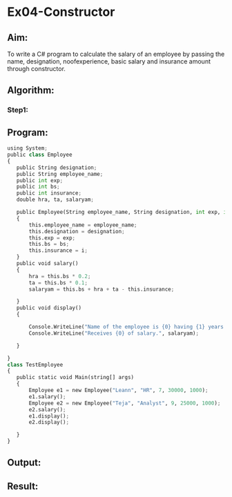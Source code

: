 # Ex04-Constructor
## Aim:
 To write a C# program to calculate the salary of an employee by passing the name, designation, noofexperience, basic salary and insurance amount through constructor.
 
 ## Algorithm:
 ### Step1:
 
 
 
 ## Program:
 ```python
using System;
public class Employee
{
    public String designation;
    public String employee_name;
    public int exp;
    public int bs;
    public int insurance;
    double hra, ta, salaryam;

    public Employee(String employee_name, String designation, int exp, int bs, int i)
    {
        this.employee_name = employee_name;
        this.designation = designation;
        this.exp = exp;
        this.bs = bs;
        this.insurance = i;
    }
    public void salary()
    {
        hra = this.bs * 0.2;
        ta = this.bs * 0.1;
        salaryam = this.bs + hra + ta - this.insurance;

    }
    public void display()
    {

        Console.WriteLine("Name of the employee is {0} having {1} years of experience,working as {2}", this.employee_name, this.exp, this.designation);
        Console.WriteLine("Receives {0} of salary.", salaryam);

    }

}
class TestEmployee
{
    public static void Main(string[] args)
    {
        Employee e1 = new Employee("Leann", "HR", 7, 30000, 1000);
        e1.salary();
        Employee e2 = new Employee("Teja", "Analyst", 9, 25000, 1000);
        e2.salary();
        e1.display();
        e2.display();

    }
}
```
 
 ## Output:
 
 ## Result:
